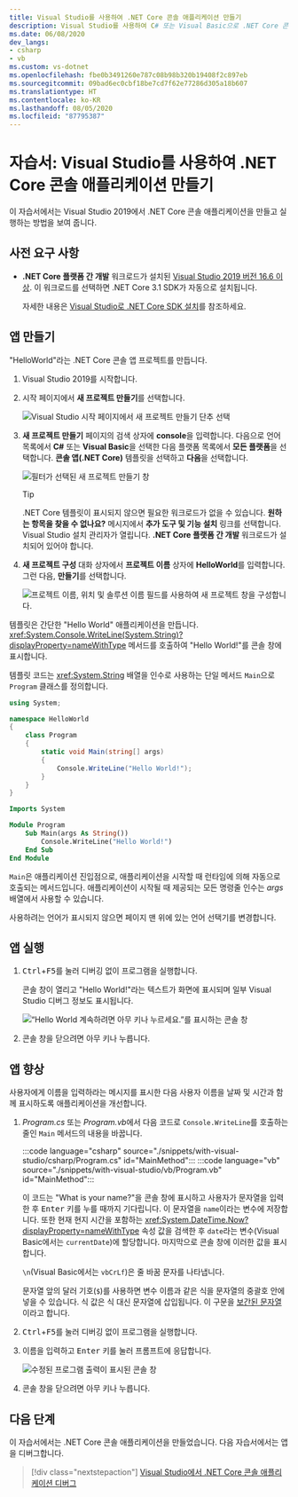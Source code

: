 ```yaml
---
title: Visual Studio를 사용하여 .NET Core 콘솔 애플리케이션 만들기
description: Visual Studio를 사용하여 C# 또는 Visual Basic으로 .NET Core 콘솔 애플리케이션을 만드는 방법을 알아봅니다.
ms.date: 06/08/2020
dev_langs:
- csharp
- vb
ms.custom: vs-dotnet
ms.openlocfilehash: fbe0b3491260e787c08b98b320b19408f2c897eb
ms.sourcegitcommit: 09bad6ec0cbf18be7cd7f62e77286d305a18b607
ms.translationtype: HT
ms.contentlocale: ko-KR
ms.lasthandoff: 08/05/2020
ms.locfileid: "87795387"
---
```

# <a name="tutorial-create-a-net-core-console-application-using-visual-studio"></a>자습서: Visual Studio를 사용하여 .NET Core 콘솔 애플리케이션 만들기

이 자습서에서는 Visual Studio 2019에서 .NET Core 콘솔 애플리케이션을 만들고 실행하는 방법을 보여 줍니다.

## <a name="prerequisites"></a>사전 요구 사항

- **.NET Core 플랫폼 간 개발** 워크로드가 설치된 [Visual Studio 2019 버전 16.6 이상](https://visualstudio.microsoft.com/downloads/?utm_medium=microsoft&utm_source=docs.microsoft.com&utm_campaign=inline+link&utm_content=download+vs2019). 이 워크로드를 선택하면 .NET Core 3.1 SDK가 자동으로 설치됩니다.

  자세한 내용은 [Visual Studio로 .NET Core SDK 설치](../install/sdk.md?pivots=os-windows#install-with-visual-studio)를 참조하세요.

## <a name="create-the-app"></a>앱 만들기

"HelloWorld"라는 .NET Core 콘솔 앱 프로젝트를 만듭니다.

1. Visual Studio 2019를 시작합니다.

1. 시작 페이지에서 **새 프로젝트 만들기**를 선택합니다.

   ![Visual Studio 시작 페이지에서 새 프로젝트 만들기 단추 선택](./media/with-visual-studio/start-window.png)

1. **새 프로젝트 만들기** 페이지의 검색 상자에 **console**을 입력합니다. 다음으로 언어 목록에서 **C#** 또는 **Visual Basic**을 선택한 다음 플랫폼 목록에서 **모든 플랫폼**을 선택합니다. **콘솔 앱(.NET Core)** 템플릿을 선택하고 **다음**을 선택합니다.

   ![필터가 선택된 새 프로젝트 만들기 창](./media/with-visual-studio/create-new-project.png)

   > [!TIP]
   > .NET Core 템플릿이 표시되지 않으면 필요한 워크로드가 없을 수 있습니다. **원하는 항목을 찾을 수 없나요?** 메시지에서 **추가 도구 및 기능 설치** 링크를 선택합니다. Visual Studio 설치 관리자가 열립니다. **.NET Core 플랫폼 간 개발** 워크로드가 설치되어 있어야 합니다.

1. **새 프로젝트 구성** 대화 상자에서 **프로젝트 이름** 상자에 **HelloWorld**를 입력합니다. 그런 다음, **만들기**를 선택합니다.

   ![프로젝트 이름, 위치 및 솔루션 이름 필드를 사용하여 새 프로젝트 창을 구성합니다.](./media/with-visual-studio/configure-new-project.png)

템플릿은 간단한 "Hello World" 애플리케이션을 만듭니다. <xref:System.Console.WriteLine(System.String)?displayProperty=nameWithType> 메서드를 호출하여 "Hello World!"를 콘솔 창에 표시합니다.

템플릿 코드는 <xref:System.String> 배열을 인수로 사용하는 단일 메서드 `Main`으로 `Program` 클래스를 정의합니다.

```csharp
using System;

namespace HelloWorld
{
    class Program
    {
        static void Main(string[] args)
        {
            Console.WriteLine("Hello World!");
        }
    }
}
```

```vb
Imports System

Module Program
    Sub Main(args As String())
        Console.WriteLine("Hello World!")
    End Sub
End Module
```

`Main`은 애플리케이션 진입점으로, 애플리케이션을 시작할 때 런타임에 의해 자동으로 호출되는 메서드입니다. 애플리케이션이 시작될 때 제공되는 모든 명령줄 인수는 *args* 배열에서 사용할 수 있습니다.

사용하려는 언어가 표시되지 않으면 페이지 맨 위에 있는 언어 선택기를 변경합니다.

## <a name="run-the-app"></a>앱 실행

1. <kbd>Ctrl</kbd>+<kbd>F5</kbd>를 눌러 디버깅 없이 프로그램을 실행합니다.

   콘솔 창이 열리고 "Hello World!"라는 텍스트가 화면에 표시되며 일부 Visual Studio 디버그 정보도 표시됩니다.

   ![“Hello World 계속하려면 아무 키나 누르세요.”를 표시하는 콘솔 창](./media/with-visual-studio/hello-world-console.png)

1. 콘솔 창을 닫으려면 아무 키나 누릅니다.

## <a name="enhance-the-app"></a>앱 향상

사용자에게 이름을 입력하라는 메시지를 표시한 다음 사용자 이름을 날짜 및 시간과 함께 표시하도록 애플리케이션을 개선합니다.

1. *Program.cs* 또는 *Program.vb*에서 다음 코드로 `Console.WriteLine`를 호출하는 줄인 `Main` 메서드의 내용을 바꿉니다.

   :::code language="csharp" source="./snippets/with-visual-studio/csharp/Program.cs" id="MainMethod":::
   :::code language="vb" source="./snippets/with-visual-studio/vb/Program.vb" id="MainMethod":::

   이 코드는 "What is your name?"을 콘솔 창에 표시하고 사용자가 문자열을 입력한 후 <kbd>Enter</kbd> 키를 누를 때까지 기다립니다. 이 문자열을 `name`이라는 변수에 저장합니다. 또한 현재 현지 시간을 포함하는 <xref:System.DateTime.Now?displayProperty=nameWithType> 속성 값을 검색한 후 `date`라는 변수(Visual Basic에서는 `currentDate`)에 할당합니다. 마지막으로 콘솔 창에 이러한 값을 표시합니다.

   `\n`(Visual Basic에서는 `vbCrLf`)은 줄 바꿈 문자를 나타냅니다.

   문자열 앞의 달러 기호(`$`)를 사용하면 변수 이름과 같은 식을 문자열의 중괄호 안에 넣을 수 있습니다. 식 값은 식 대신 문자열에 삽입됩니다. 이 구문을 [보간된 문자열](../../csharp/language-reference/tokens/interpolated.md)이라고 합니다.

1. <kbd>Ctrl</kbd>+<kbd>F5</kbd>를 눌러 디버깅 없이 프로그램을 실행합니다.

1. 이름을 입력하고 <kbd>Enter</kbd> 키를 눌러 프롬프트에 응답합니다.

   ![수정된 프로그램 출력이 표시된 콘솔 창](./media/with-visual-studio/hello-world-update.png)

1. 콘솔 창을 닫으려면 아무 키나 누릅니다.

## <a name="next-steps"></a>다음 단계

이 자습서에서는 .NET Core 콘솔 애플리케이션을 만들었습니다. 다음 자습서에서는 앱을 디버그합니다.

> [!div class="nextstepaction"]
> [Visual Studio에서 .NET Core 콘솔 애플리케이션 디버그](debugging-with-visual-studio.md)
